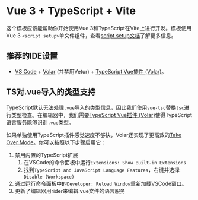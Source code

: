 # Vue 3 + TypeScript + Vite

这个模板应该能帮助你开始使用Vue 3和TypeScript在Vite上进行开发。模板使用Vue 3 `<script setup>`单文件组件，查看[script setup文档](https://v3.vuejs.org/api/sfc-script-setup.html#sfc-script-setup)了解更多信息。

## 推荐的IDE设置

- [VS Code](https://code.visualstudio.com/) + [Volar](https://marketplace.visualstudio.com/items?itemName=Vue.volar) (并禁用Vetur) + [TypeScript Vue插件 (Volar)](https://marketplace.visualstudio.com/items?itemName=Vue.vscode-typescript-vue-plugin)。

## TS对.vue导入的类型支持

TypeScript默认无法处理`.vue`导入的类型信息，因此我们使用`vue-tsc`替换`tsc`进行类型检查。在编辑器中，我们需要[TypeScript Vue插件 (Volar)](https://marketplace.visualstudio.com/items?itemName=Vue.vscode-typescript-vue-plugin)使得TypeScript语言服务能够识别`.vue`类型。

如果单独使用TypeScript插件感觉速度不够快，Volar还实现了更高效的[Take Over Mode](https://github.com/johnsoncodehk/volar/discussions/471#discussioncomment-1361669)。你可以按照以下步骤启用它：

1. 禁用内置的TypeScript扩展
   1. 在VSCode的命令面板中运行`Extensions: Show Built-in Extensions`
    2. 找到`TypeScript and JavaScript Language Features`，右键并选择`Disable (Workspace)`
2. 通过运行命令面板中的`Developer: Reload Window`重新加载VSCode窗口。
3. 更新了编辑器用rider来编辑.vue文件的语言服务